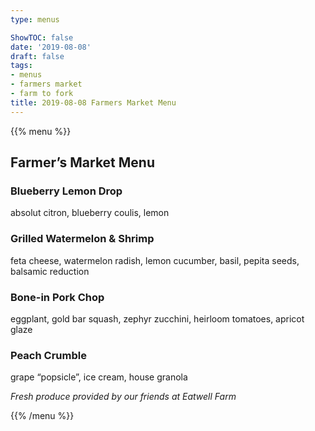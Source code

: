 ```yaml
---
type: menus

ShowTOC: false
date: '2019-08-08'
draft: false
tags:
- menus
- farmers market
- farm to fork
title: 2019-08-08 Farmers Market Menu
---
```


{{% menu %}}

## Farmer’s Market Menu

### Blueberry Lemon Drop

absolut citron, blueberry coulis, lemon

### Grilled Watermelon & Shrimp

feta cheese, watermelon radish, lemon cucumber,
basil, pepita seeds, balsamic reduction

### Bone\-in Pork Chop

eggplant, gold bar squash, zephyr zucchini,
heirloom tomatoes, apricot glaze

### Peach Crumble

grape “popsicle”, ice cream, house granola


*Fresh produce provided by our friends at Eatwell Farm*

{{% /menu %}}
